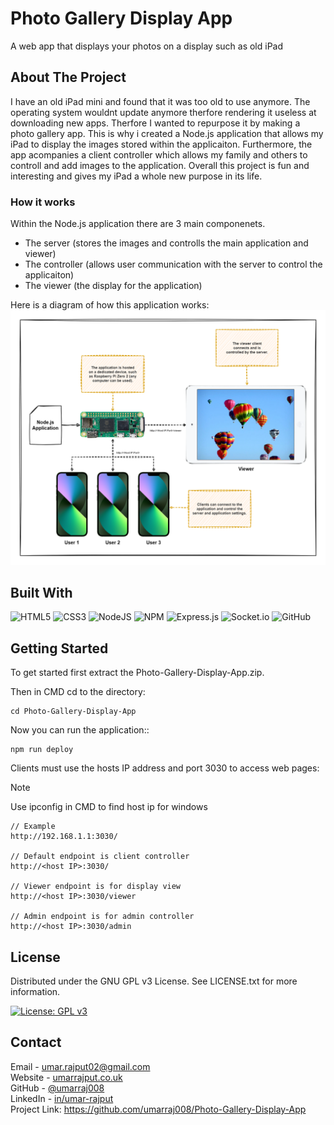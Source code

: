 # Photo Gallery Display App

A web app that displays your photos on a display such as old iPad


## About The Project

I have an old iPad mini and found that it was too old to use anymore. The operating system wouldnt update anymore therfore rendering it useless at downloading new apps. Therfore I wanted to repurpose it by making a photo gallery app. This is why i created a Node.js application that allows my iPad to display the images stored within the applicaiton. Furthermore, the app acompanies a client controller which allows my family and others to controll and add images to the application. Overall this project is fun and interesting and gives my iPad a whole new purpose in its life. 

### How it works
Within the Node.js application there are 3 main componenets.
- The server (stores the images and controlls the main application and viewer)
- The controller (allows user communication with the server to control the applicaiton)
- The viewer (the display for the application)

Here is a diagram of how this application works:
![Diagram](projectImages/diagram.png)


## Built With

![HTML5](https://img.shields.io/badge/html5-%23E34F26.svg?style=for-the-badge&logo=html5&logoColor=white)
![CSS3](https://img.shields.io/badge/css3-%231572B6.svg?style=for-the-badge&logo=css3&logoColor=white)
![NodeJS](https://img.shields.io/badge/node.js-6DA55F?style=for-the-badge&logo=node.js&logoColor=white)
![NPM](https://img.shields.io/badge/NPM-%23CB3837.svg?style=for-the-badge&logo=npm&logoColor=white)
![Express.js](https://img.shields.io/badge/express.js-%23404d59.svg?style=for-the-badge&logo=express&logoColor=%2361DAFB)
![Socket.io](https://img.shields.io/badge/Socket.io-black?style=for-the-badge&logo=socket.io&badgeColor=010101)
![GitHub](https://img.shields.io/badge/github-%23121011.svg?style=for-the-badge&logo=github&logoColor=white)


## Getting Started

To get started first extract the Photo-Gallery-Display-App.zip.  

Then in CMD cd to the directory:
```
cd Photo-Gallery-Display-App
```
Now you can run the application::
```
npm run deploy
```
Clients must use the hosts IP address and port 3030 to access web pages:

> [!NOTE]
> Use ipconfig in CMD to find host ip for windows

```
// Example
http://192.168.1.1:3030/

// Default endpoint is client controller
http://<host IP>:3030/

// Viewer endpoint is for display view
http://<host IP>:3030/viewer

// Admin endpoint is for admin controller
http://<host IP>:3030/admin
```

<!-- ## Roadmap -->


## License

Distributed under the GNU GPL v3 License. See LICENSE.txt for more information.

[![License: GPL v3](https://img.shields.io/badge/License-GPLv3-blue.svg)](https://www.gnu.org/licenses/gpl-3.0)


## Contact

Email - umar.rajput02@gmail.com  
Website - [umarrajput.co.uk](umarrajput.co.uk)  
GitHub - [@umarraj008](https://github.com/umarraj008)  
LinkedIn - [in/umar-rajput](https://www.linkedin.com/in/umar-rajput/)   
Project Link: https://github.com/umarraj008/Photo-Gallery-Display-App
